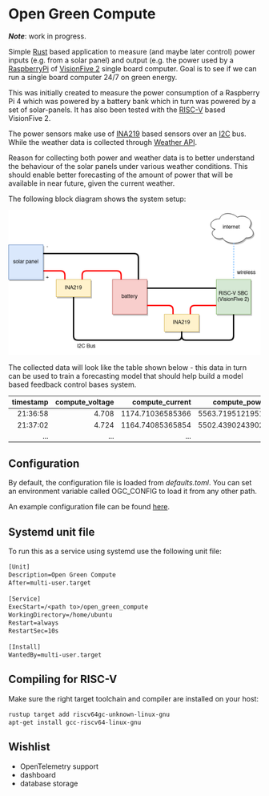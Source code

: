 
# Open Green Compute

**_Note_**: work in progress.

Simple [Rust](https://www.rust-lang.org/) based application to measure (and maybe later control) power inputs (e.g. from a solar panel) and output (e.g. the power used by a [RaspberryPi](https://www.raspberrypi.org/) of [VisionFive 2](https://www.starfivetech.com/en/site/boards) single board computer. Goal is to see if we can run a single board computer 24/7 on green energy. 

This was initially created to measure the power consumption of a Raspberry Pi 4 which was powered by a battery bank which in turn was powered by a set of solar-panels. It has also been tested with the [RISC-V](https://riscv.org/) based VisionFive 2. 

The power sensors make use of [INA219](https://www.ti.com/product/INA219) based sensors over an [I2C](https://en.wikipedia.org/wiki/I%C2%B2C) bus. While the weather data is collected through [Weather API](https://openweathermap.org/api).

Reason for collecting both power and weather data is to better understand the behaviour of the solar panels under various weather conditions. This should enable better forecasting of the amount of power that will be available in near future, given the current weather.

The following block diagram shows the system setup:

![block diagram](block_diagram.png)

The collected data will look like the table shown below - this data in turn can be used to train a forecasting model that should help build a model based feedback control bases system.

| timestamp | compute_voltage |  compute_current |    compute_power | solar_voltage | solar_current | solar_power | owa_temperature | ... | owa_cloud_coverage |
|----------:|----------------:|-----------------:|-----------------:|--------------:|--------------:|------------:|----------------:|:---:|-------------------:|
|  21:36:58 |           4.708 | 1174.71036585366 | 5563.71951219512 |             0 |             0 |           0 |           11.92 | ... |                 75 |
|  21:37:02 |           4.724 | 1164.74085365854 | 5502.43902439024 |             0 |             0 |           0 |           11.91 | ... |                 75 | 
|       ... |             ... |              ... |              ... |           ... |           ... |         ... |             ... | ... |                ... |

## Configuration

By default, the configuration file is loaded from *defaults.toml*. You can set an environment variable called OGC_CONFIG to load it from any other path.

An example configuration file can be found [here](defaults.toml).

## Systemd unit file

To run this as a service using systemd use the following unit file:

    [Unit]
    Description=Open Green Compute
    After=multi-user.target
    
    [Service]
    ExecStart=/<path to>/open_green_compute
    WorkingDirectory=/home/ubuntu
    Restart=always
    RestartSec=10s
    
    [Install]
    WantedBy=multi-user.target

## Compiling for RISC-V

Make sure the right target toolchain and compiler are installed on your host:

    rustup target add riscv64gc-unknown-linux-gnu
    apt-get install gcc-riscv64-linux-gnu

## Wishlist

  * OpenTelemetry support
  * dashboard
  * database storage
